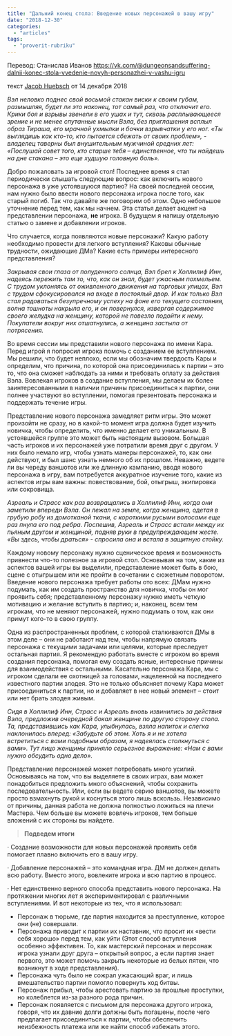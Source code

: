 ```yaml
---
title: "Дальний конец стола: Введение новых персонажей в вашу игру"
date: "2018-12-30"
categories: 
  - "articles"
tags: 
  - "proverit-rubriku"
---
```


Перевод: Станислав Иванов https://vk.com/@dungeonsandsuffering-dalnii-konec-stola-vvedenie-novyh-personazhei-v-vashu-igru

текст [Jacob Huebsch](https://vk.com/away.php?to=http%3A%2F%2Fkoboldpress.com%2Fauthor%2F%3Fauthorname%3DJacob%2520Huebsch&cc_key=) от 14 декабря 2018

_Вэл неловко поднес свой восьмой стакан виски к своим губам, размышляя, будет ли это наконец, тот самый раз, что отключит его. Крики боя и взрывы звенели в его ушах и тут, сквозь расплывающееся зрение и не менее спутанные мысли Вэла, без приглашения всплыл образ Тираша, его мрачной ухмылки и бочки взрывчатки у его ног. «Ты выглядишь как кто-то, кто пытается сбежать от своих проблем», - владелец таверны был внушительным мужчиной средних лет: «Послушай совет того, кто старше тебя – единственное, что ты найдешь на дне стакана – это еще худшую головную боль»._

Добро пожаловать за игровой стол! Последнее время я стал периодически слышать следующие вопрос: как включить нового персонажа в уже устоявшуюся партию? На своей последней сессии, нам нужно было ввести нового персонажа игрока после того, как старый погиб. Так что давайте же поговорим об этом. Одно небольшое уточнение перед тем, как мы начнем. Эта статья делает акцент на представлении персонажа, **не** игрока. В будущем я напишу отдельную статью о замене и добавлении игроков.

Что случается, когда появляются новые персонажи? Какую работу необходимо провести для легкого вступления? Каковы обычные трудности, ожидающие ДМа? Какие есть примеры интересного представления?

_Закрывая свои глаза от полуденного солнца, Вэл брел к Холлилиф Инн, надеясь пережить там то, что, как он знал, будет ужасным похмельем. С трудом уклоняясь от оживленного движения на торговых улицах, Вэл с трудом сфокусировался на входе в постоялый двор. И как только Вэл стал радоваться безупречному успеху на фоне его текущего состояния, волна тошноты накрыла его, и он повернулся, извергая содержимое своего желудка на женщину, которой не повезло подойти к нему. Покупатели вокруг них отшатнулись, а женщина застыла от потрясения._

Во время сессии мы представили нового персонажа по имени Кара. Перед игрой я попросил игрока помочь с созданием ее вступлением. Мы решили, что будет неплохо, если мы обозначим твердость Кары и определим, что причина, по которой она присоединилась к партии – это то, что она сможет наблюдать за ними и требовать оплату за действия Вэла. Вовлекая игроков в создание вступления, мы делаем их более заинтересованными в наличии причины присоединиться к партии, они полнее участвуют во вступлении, помогая презентовать персонажа и поддержать течение игры.

Представление нового персонажа замедляет ритм игры. Это может произойти не сразу, но в какой-то момент игра должна будет изучить новичка, чтобы определить, что именно делает его уникальным. В устоявшейся группе это может быть настоящим вызовом. Большая часть игроков и их персонажей уже потратили время друг с другом. У них было немало игр, чтобы узнать манеры персонажей, то, как они действуют, и был шанс узнать немного об их прошлом. Неважно, ведете ли вы череду ваншотов или же длинную кампанию, вводя нового персонажа в игру, вам потребуется аккуратное изучение того, какие из аспектов игры вам важны: повествование, бой, отыгрыш, экипировка или сокровища.

_Азреаль и Страсс как раз возвращались в Холлилиф Инн, когда они заметили впереди Вэла. Он лежал на земле, когда женщина, одетая в грубую робу из домотканой ткани, с короткими русыми волосами еще раз пнула его под ребра. Поспешив, Азреаль и Страсс встали между их пьяным другом и женщиной, подняв руки в предупреждающем жесте. «Вы здесь, чтобы драться» - спросила она и встала в защитную стойку._

Каждому новому персонажу нужно сценическое время и возможность привнести что-то полезное за игровой стол. Основывая на том, какие из аспектов вашей игры вы выделили, представление может быть в бою, сцене с отыгрышем или же пройти в сочетании с сюжетным поворотом. Введение нового персонажа требует работы ото всех: ДМам нужно подумать, как им создать пространство для новичка, чтобы он мог проявить себя; представленному персонажу нужно иметь четкую мотивацию и желание вступить в партию; и, наконец, всем тем игрокам, что не меняют персонажей, нужно подумать о том, как они примут кого-то в свою группу.

Одна из распространенных проблем, с которой сталкиваются ДМы в этом деле – они не работают над тем, чтобы напрямую связать персонажа с текущими задачами или целями, которые преследует остальная партия. Я рекомендую работать вместе с игроком во время создания персонажа, помогая ему создать ясные, интересные причины для взаимодействия с остальными. Касательно персонажа Кара, мы с игроком сделали ее охотницей за головами, нацеленной на последнего известного партии злодея. Это не только объясняет почему Кара может присоединиться к партии, но и добавляет в нее новый элемент – стоит или нет брать злодея живым.

_Сидя в Холлилиф Инн, Страсс и Азреаль вновь извинились за действия Вэла, предложив очередной бокал женщине по другую сторону стола. Та, представившись как Кара, улыбнулась, взяла напиток и слегка наклонилась вперед: «Забудьте об этом. Хоть я и не хотела встретиться с вами подобным образом, я надеялась столкнуться с вами». Тут лицо женщины приняло серьезное выражение: «Нам с вами нужно обсудить одно дело»._

Представление персонажей может потребовать много усилий. Основываясь на том, что вы выделяете в своих играх, вам может понадобиться предложить много объяснений, чтобы сохранить последовательность. Или, если вы ведете серию ваншотов, вы можете просто взмахнуть рукой и коснуться этого лишь вскользь. Независимо от причины, данная работа не должна полностью ложиться на плечи Мастера. Чем больше вы можете вовлечь игроков, тем больше вложений с их стороны вы найдете.

> **Подведем итоги**

· Создание возможности для новых персонажей проявить себя помогает плавно включить его в вашу игру.

· Добавление персонажей – это командная игра. ДМ не должен делать всю работу. Вместо этого, вовлеките игрока и всю партию в процесс.

· Нет единственно верного способа представить нового персонажа. На протяжении многих лет я экспериментировал с различными вступлениями. И вот некоторые из тех, что я использовал:

- Персонаж в тюрьме, где партия находится за преступление, которое они (не) совершали.
- Персонажа приводит к партии их наставник, что просит их «вести себя хорошо» перед тем, как уйти (Этот способ вступления особенно эффективен. То, как мастерский персонаж и персонаж игрока узнали друг друга – открытый вопрос, а если партия знает первого, это может помочь закрыть некоторые из белых пятен, что возникнут в ходе представления).
- Персонажа чуть было не сожрал ужасающий враг, и лишь вмешательство партии помогло повернуть ход битвы.
- Персонаж прибыл, чтобы арестовать партию за прошлые проступки, но колеблется из-за разного рода причин.
- Персонаж появляется с письмом для персонажа другого игрока, говоря, что их давние долги должны быть погашены, после чего предлагает присоединиться к партии, чтобы обеспечить неизбежность платежа или же найти способ избежать этого.

